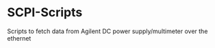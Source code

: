 SCPI-Scripts
============

Scripts to fetch data from Agilent DC power supply/multimeter over the ethernet
